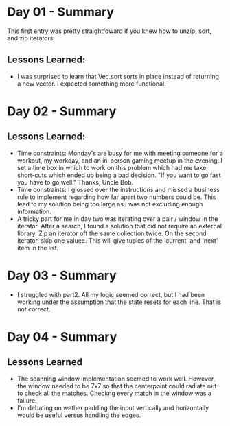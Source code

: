 # Day 01 - Summary

This first entry was pretty straightfoward if you knew how to unzip, sort, and zip iterators.

## Lessons Learned:

- I was surprised to learn that Vec.sort sorts in place instead of returning a new vector. I expected something more functional.

# Day 02 - Summary

## Lessons Learned:

- Time constraints: Monday's are busy for me with meeting someone for a workout, my workday, and an in-person gaming meetup in the evening. I set a time
  box in which to work on this problem which had me take short-cuts which ended up being a bad decision. "If you want to go fast you have to go well." Thanks, Uncle Bob.
- Time constraints: I glossed over the instructions and missed a business rule to implement regarding how far apart two numbers could be. This lead to my solution being too large as I was not excluding enough information.
- A tricky part for me in day two was iterating over a pair / window in the iterator. After a search, I found a solution that did not require an external library. Zip an iterator off the same collection twice. On the second iterator, skip one valuee. This will give tuples of the 'current' and 'next' item in the list.

# Day 03 - Summary

- I struggled with part2. All my logic seemed correct, but I had been working under the assumption that the state resets for each line. That is not correct.

# Day 04 - Summary

## Lessons Learned

- The scanning window implementation seemed to work well. However, the window needed to be 7x7 so that the centerpoint could radiate out to check all the matches. Checkng every match in the window was a failure.
- I'm debating on wether padding the input vertically and horizontally would be useful versus handling the edges.
